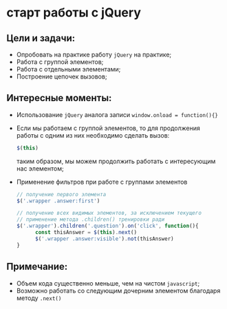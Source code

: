 # старт работы с jQuery

Цели и задачи:
-
* Опробовать на практике работу `jQuery` на практике;
* Работа с группой элементов;
* Работа с отдельными элементами;
* Построение цепочек вызовов;


Интересные моменты:
-  
- Использование `jQuery` аналога записи `window.onload = function(){}`
- Если мы работаем с группой элементов, то для продолжения работы с одним из них необходимо сделать вызов:
  ```javascript
  $(this)
  ```
    таким образом, мы можем продолжить работать с интересующим нас элементом;

- Применение фильтров при работе с группами элементов
  ```javascript
  // получение первого элемента
  $('.wrapper .answer:first')

  // получение всех видимых элементов, за исключением текущего
  // применение метода .children() тренировки ради
  $('.wrapper').children('.question').on('click', function(){
        const thisAnswer = $(this).next()
        $('.wrapper .answer:visible').not(thisAnswer)
  }
  ```

Примечание:
-
- Объем кода существенно меньше, чем на чистом `javascript`;
- Возможно работать со следующим дочерним элементом благодаря методу `.next()`
